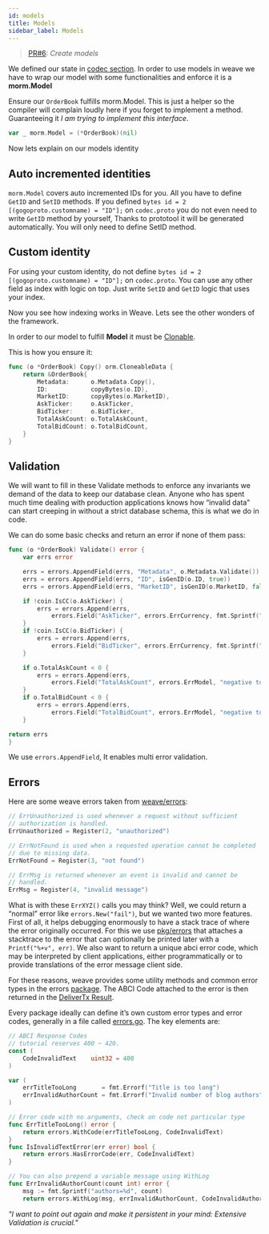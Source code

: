 ```yaml
---
id: models
title: Models
sidebar_label: Models
---
```


> [PR#6](https://github.com/iov-one/tutorial/pull/6): _Create models_

We defined our state in [codec section](weave-tutorial/03-codec.md). In order to use models in weave we have to wrap our model with some functionalities and enforce it is a **morm.Model**

Ensure our `OrderBook` fulfills morm.Model. This is just a helper so the compiler will complain loudly here if you forget to implement a method. Guaranteeing it *I am trying to implement this interface*.

```go
var _ morm.Model = (*OrderBook)(nil)
```

Now lets explain on our models identity

## Auto incremented identities

`morm.Model` covers auto incremented IDs for you. All you have to define `GetID` and `SetID` methods. If you defined `bytes id = 2 [(gogoproto.customname) = "ID"];`  on `codec.proto` you do not even need to write `GetID` method by yourself, Thanks to prototool it will be generated automatically. You will only need to define SetID method.

## Custom identity

For using your custom identity, do not define `bytes id = 2 [(gogoproto.customname) = "ID"];` on `codec.proto`. You can use any other field as index with logic on top. Just write `SetID` and `GetID` logic that uses your index.

Now you see how indexing works in Weave. Lets see the other wonders of the framework.

In order to our model to fulfill **Model** it must be [Clonable](https://github.com/iov-one/weave/blob/master/orm/interfaces.go#L34).

This is how you ensure it:

```go
func (o *OrderBook) Copy() orm.CloneableData {
    return &OrderBook{
        Metadata:      o.Metadata.Copy(),
        ID:            copyBytes(o.ID),
        MarketID:      copyBytes(o.MarketID),
        AskTicker:     o.AskTicker,
        BidTicker:     o.BidTicker,
        TotalAskCount: o.TotalAskCount,
        TotalBidCount: o.TotalBidCount,
    }
}
```

## Validation

We will want to fill in these Validate methods to enforce any invariants we demand of the data to keep our database clean. Anyone who has spent much time dealing with production applications knows how “invalid data” can start creeping in without a strict database schema, this is what we do in code.

We can do some basic checks and return an error if none of them pass:

```go
func (o *OrderBook) Validate() error {
    var errs error

    errs = errors.AppendField(errs, "Metadata", o.Metadata.Validate())
    errs = errors.AppendField(errs, "ID", isGenID(o.ID, true))
    errs = errors.AppendField(errs, "MarketID", isGenID(o.MarketID, false))

    if !coin.IsCC(o.AskTicker) {
        errs = errors.Append(errs,
            errors.Field("AskTicker", errors.ErrCurrency, fmt.Sprintf("Invalid ask ticker: %s", o.AskTicker)))
    }
    if !coin.IsCC(o.BidTicker) {
        errs = errors.Append(errs,
            errors.Field("BidTicker", errors.ErrCurrency, fmt.Sprintf("Invalid bid ticker: %s", o.BidTicker)))
    }

    if o.TotalAskCount < 0 {
        errs = errors.Append(errs,
            errors.Field("TotalAskCount", errors.ErrModel, "negative total ask count"))
    }
    if o.TotalBidCount < 0 {
        errs = errors.Append(errs,
            errors.Field("TotalBidCount", errors.ErrModel, "negative total bid count"))
    }

return errs
}
```

We use `errors.AppendField`, It enables multi error validation.

## Errors

Here are some weave errors taken from [weave/errors](https://github.com/iov-one/weave/blob/master/errors/errors.go "Weave errors"):

```go
// ErrUnauthorized is used whenever a request without sufficient
// authorization is handled.
ErrUnauthorized = Register(2, "unauthorized")

// ErrNotFound is used when a requested operation cannot be completed
// due to missing data.
ErrNotFound = Register(3, "not found")

// ErrMsg is returned whenever an event is invalid and cannot be
// handled.
ErrMsg = Register(4, "invalid message")
```

What is with these `ErrXYZ()` calls you may think? Well, we could return a “normal” error like `errors.New("fail")`, but we wanted two more features. First of all, it helps debugging enormously to have a stack trace of where the error originally occurred. For this we use [pkg/errors](https://github.com/pkg/errors "go/pkg") that attaches a stacktrace to the error that can optionally be printed later with a `Printf("%+v", err)`. We also want to return a unique abci error code, which may be interpreted by client applications, either programmatically or to provide translations of the error message client side.

For these reasons, weave provides some utility methods and common error types in the errors [package](https://godoc.org/github.com/iov-one/weave/errors). The ABCI Code attached to the error is then returned in the [DeliverTx Result](https://github.com/iov-one/weave/blob/v0.20.0/abci.go#L114-L126).

Every package ideally can define it’s own custom error types and error codes, generally in a file called [errors.go](https://github.com/iov-one/weave/blob/master/x/sigs/errors.go). The key elements are:

```go
// ABCI Response Codes
// tutorial reserves 400 ~ 420.
const (
    CodeInvalidText    uint32 = 400
)

var (
    errTitleTooLong       = fmt.Errorf("Title is too long")
    errInvalidAuthorCount = fmt.Errorf("Invalid number of blog authors")
)

// Error code with no arguments, check on code not particular type
func ErrTitleTooLong() error {
    return errors.WithCode(errTitleTooLong, CodeInvalidText)
}
func IsInvalidTextError(err error) bool {
    return errors.HasErrorCode(err, CodeInvalidText)
}

// You can also prepend a variable message using WithLog
func ErrInvalidAuthorCount(count int) error {
    msg := fmt.Sprintf("authors=%d", count)
    return errors.WithLog(msg, errInvalidAuthorCount, CodeInvalidAuthor)
```

_"I want to point out again and make it persistent in your mind: Extensive Validation is crucial."_
